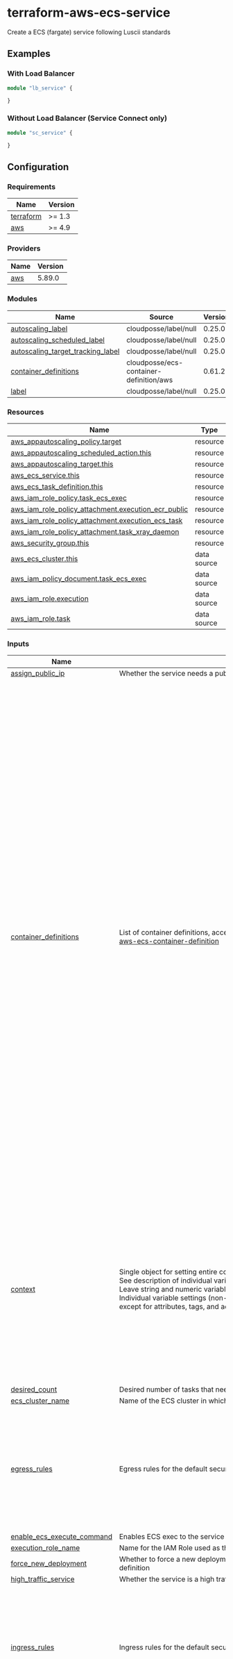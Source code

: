 # terraform-aws-ecs-service
Create a ECS (fargate) service following Luscii standards

## Examples

### With Load Balancer
```terraform
module "lb_service" {

}
```

### Without Load Balancer (Service Connect only)

```terraform
module "sc_service" {

}
```

## Configuration
<!-- BEGIN_TF_DOCS -->
### Requirements

| Name | Version |
|------|---------|
| <a name="requirement_terraform"></a> [terraform](#requirement\_terraform) | >= 1.3 |
| <a name="requirement_aws"></a> [aws](#requirement\_aws) | >= 4.9 |

### Providers

| Name | Version |
|------|---------|
| <a name="provider_aws"></a> [aws](#provider\_aws) | 5.89.0 |

### Modules

| Name | Source | Version |
|------|--------|---------|
| <a name="module_autoscaling_label"></a> [autoscaling\_label](#module\_autoscaling\_label) | cloudposse/label/null | 0.25.0 |
| <a name="module_autoscaling_scheduled_label"></a> [autoscaling\_scheduled\_label](#module\_autoscaling\_scheduled\_label) | cloudposse/label/null | 0.25.0 |
| <a name="module_autoscaling_target_tracking_label"></a> [autoscaling\_target\_tracking\_label](#module\_autoscaling\_target\_tracking\_label) | cloudposse/label/null | 0.25.0 |
| <a name="module_container_definitions"></a> [container\_definitions](#module\_container\_definitions) | cloudposse/ecs-container-definition/aws | 0.61.2 |
| <a name="module_label"></a> [label](#module\_label) | cloudposse/label/null | 0.25.0 |

### Resources

| Name | Type |
|------|------|
| [aws_appautoscaling_policy.target](https://registry.terraform.io/providers/hashicorp/aws/latest/docs/resources/appautoscaling_policy) | resource |
| [aws_appautoscaling_scheduled_action.this](https://registry.terraform.io/providers/hashicorp/aws/latest/docs/resources/appautoscaling_scheduled_action) | resource |
| [aws_appautoscaling_target.this](https://registry.terraform.io/providers/hashicorp/aws/latest/docs/resources/appautoscaling_target) | resource |
| [aws_ecs_service.this](https://registry.terraform.io/providers/hashicorp/aws/latest/docs/resources/ecs_service) | resource |
| [aws_ecs_task_definition.this](https://registry.terraform.io/providers/hashicorp/aws/latest/docs/resources/ecs_task_definition) | resource |
| [aws_iam_role_policy.task_ecs_exec](https://registry.terraform.io/providers/hashicorp/aws/latest/docs/resources/iam_role_policy) | resource |
| [aws_iam_role_policy_attachment.execution_ecr_public](https://registry.terraform.io/providers/hashicorp/aws/latest/docs/resources/iam_role_policy_attachment) | resource |
| [aws_iam_role_policy_attachment.execution_ecs_task](https://registry.terraform.io/providers/hashicorp/aws/latest/docs/resources/iam_role_policy_attachment) | resource |
| [aws_iam_role_policy_attachment.task_xray_daemon](https://registry.terraform.io/providers/hashicorp/aws/latest/docs/resources/iam_role_policy_attachment) | resource |
| [aws_security_group.this](https://registry.terraform.io/providers/hashicorp/aws/latest/docs/resources/security_group) | resource |
| [aws_ecs_cluster.this](https://registry.terraform.io/providers/hashicorp/aws/latest/docs/data-sources/ecs_cluster) | data source |
| [aws_iam_policy_document.task_ecs_exec](https://registry.terraform.io/providers/hashicorp/aws/latest/docs/data-sources/iam_policy_document) | data source |
| [aws_iam_role.execution](https://registry.terraform.io/providers/hashicorp/aws/latest/docs/data-sources/iam_role) | data source |
| [aws_iam_role.task](https://registry.terraform.io/providers/hashicorp/aws/latest/docs/data-sources/iam_role) | data source |

### Inputs

| Name | Description | Type | Default | Required |
|------|-------------|------|---------|:--------:|
| <a name="input_assign_public_ip"></a> [assign\_public\_ip](#input\_assign\_public\_ip) | Whether the service needs a public ip | `bool` | `false` | no |
| <a name="input_container_definitions"></a> [container\_definitions](#input\_container\_definitions) | List of container definitions, accepts the output of the module https://github.com/cloudposse/terraform-aws-ecs-container-definition | <pre>list(object({<br/>    name  = string<br/>    image = string<br/><br/>    cpu                = optional(number)<br/>    memory             = optional(number)<br/>    memory_reservation = optional(number)<br/><br/>    depends_on = optional(list(object({<br/>      condition     = string<br/>      containerName = string<br/>      }))<br/>    )<br/>    essential = optional(bool, true)<br/><br/>    port_mappings = optional(list(object({<br/>      containerPort = number<br/>      protocol      = optional(string, "tcp")<br/>      name          = optional(string)<br/>    })))<br/><br/>    healthcheck = optional(object({<br/>      command     = list(string)<br/>      interval    = optional(number)<br/>      retries     = optional(number)<br/>      startPeriod = optional(number)<br/>      timeout     = optional(number)<br/>    }))<br/>    entrypoint        = optional(list(string))<br/>    command           = optional(list(string))<br/>    working_directory = optional(string)<br/>    environment = optional(list(object({<br/>      name  = string<br/>      value = string<br/>    })))<br/>    secrets = optional(list(object({<br/>      name      = string<br/>      valueFrom = string<br/>    })))<br/>    log_configuration = optional(object({<br/>      logDriver = string<br/>      options   = optional(map(string))<br/>      secretOptions = optional(list(object({<br/>        name      = string<br/>        valueFrom = string<br/>      })))<br/>    }))<br/>    ulimits = optional(list(object({<br/>      hardLimit = number<br/>      name      = string<br/>      softLimit = number<br/>    })))<br/>    user          = optional(string)<br/>    start_timeout = optional(number)<br/>    stop_timeout  = optional(number)<br/>  }))</pre> | n/a | yes |
| <a name="input_context"></a> [context](#input\_context) | Single object for setting entire context at once.<br/>See description of individual variables for details.<br/>Leave string and numeric variables as `null` to use default value.<br/>Individual variable settings (non-null) override settings in context object,<br/>except for attributes, tags, and additional\_tag\_map, which are merged. | `any` | <pre>{<br/>  "additional_tag_map": {},<br/>  "attributes": [],<br/>  "delimiter": null,<br/>  "descriptor_formats": {},<br/>  "enabled": true,<br/>  "environment": null,<br/>  "id_length_limit": null,<br/>  "label_key_case": null,<br/>  "label_order": [],<br/>  "label_value_case": null,<br/>  "labels_as_tags": [<br/>    "unset"<br/>  ],<br/>  "name": null,<br/>  "namespace": null,<br/>  "regex_replace_chars": null,<br/>  "stage": null,<br/>  "tags": {},<br/>  "tenant": null<br/>}</pre> | no |
| <a name="input_desired_count"></a> [desired\_count](#input\_desired\_count) | Desired number of tasks that need to be running for the service | `number` | `1` | no |
| <a name="input_ecs_cluster_name"></a> [ecs\_cluster\_name](#input\_ecs\_cluster\_name) | Name of the ECS cluster in which the service is deployed | `string` | n/a | yes |
| <a name="input_egress_rules"></a> [egress\_rules](#input\_egress\_rules) | Egress rules for the default security group for the service | <pre>list(object({<br/>    description = string<br/>    from_port   = number<br/>    to_port     = number<br/>    protocol    = optional(string, "-1")<br/><br/>    cidr_blocks      = optional(list(string))<br/>    ipv6_cidr_blocks = optional(list(string))<br/>    prefix_list_ids  = optional(list(string))<br/>    security_groups  = optional(list(string))<br/>    self             = optional(bool)<br/>  }))</pre> | `[]` | no |
| <a name="input_enable_ecs_execute_command"></a> [enable\_ecs\_execute\_command](#input\_enable\_ecs\_execute\_command) | Enables ECS exec to the service and attaches required IAM policy to task role | `bool` | `false` | no |
| <a name="input_execution_role_name"></a> [execution\_role\_name](#input\_execution\_role\_name) | Name for the IAM Role used as the execution role | `string` | n/a | yes |
| <a name="input_force_new_deployment"></a> [force\_new\_deployment](#input\_force\_new\_deployment) | Whether to force a new deployment of the service. This can be used to update the service with a new task definition | `bool` | `false` | no |
| <a name="input_high_traffic_service"></a> [high\_traffic\_service](#input\_high\_traffic\_service) | Whether the service is a high traffic service: >500 requests/second | `bool` | `false` | no |
| <a name="input_ingress_rules"></a> [ingress\_rules](#input\_ingress\_rules) | Ingress rules for the default security group for the service | <pre>list(object({<br/>    description = string<br/>    from_port   = number<br/>    to_port     = number<br/>    protocol    = optional(string, "-1")<br/><br/>    cidr_blocks      = optional(list(string))<br/>    ipv6_cidr_blocks = optional(list(string))<br/>    prefix_list_ids  = optional(list(string))<br/>    security_groups  = optional(list(string))<br/>    self             = optional(bool)<br/>  }))</pre> | `[]` | no |
| <a name="input_load_balancers"></a> [load\_balancers](#input\_load\_balancers) | List of load balancers to attach to the service | <pre>list(object({<br/>    target_group_arn = string<br/>    container_name   = string<br/>    container_port   = number<br/>  }))</pre> | `[]` | no |
| <a name="input_name"></a> [name](#input\_name) | Name of the ECS service | `string` | n/a | yes |
| <a name="input_platform_version"></a> [platform\_version](#input\_platform\_version) | Platform version for the ECS service | `string` | `"LATEST"` | no |
| <a name="input_scaling"></a> [scaling](#input\_scaling) | Scaling configuration for the service. Enables scaling | <pre>object({<br/>    min_capacity = number<br/>    max_capacity = number<br/>  })</pre> | `null` | no |
| <a name="input_scaling_scheduled"></a> [scaling\_scheduled](#input\_scaling\_scheduled) | Scheduled scaling policies for the service. Enables Scheduled scaling | <pre>map(object({<br/>    schedule     = string<br/>    timezone     = string<br/>    min_capacity = number<br/>    max_capacity = number<br/>  }))</pre> | `null` | no |
| <a name="input_scaling_target"></a> [scaling\_target](#input\_scaling\_target) | Target tracking scaling policies for the service. Enables Target tracking scaling. Predefined metric type must be one of ECSServiceAverageCPUUtilization, ALBRequestCountPerTarget or ECSServiceAverageMemoryUtilization - https://docs.aws.amazon.com/autoscaling/application/APIReference/API_PredefinedMetricSpecification.html | <pre>map(object({<br/>    predefined_metric_type = string<br/>    resource_label         = optional(string)<br/>    target_value           = number<br/>    scale_in_cooldown      = optional(number, 300)<br/>    scale_out_cooldown     = optional(number, 300)<br/>  }))</pre> | `null` | no |
| <a name="input_security_group_ids"></a> [security\_group\_ids](#input\_security\_group\_ids) | List of additional security groups to attach to the service | `list(string)` | `[]` | no |
| <a name="input_service_connect_configuration"></a> [service\_connect\_configuration](#input\_service\_connect\_configuration) | Service discovery configuration for the service | <pre>object({<br/>    namespace      = string<br/>    discovery_name = string<br/>    port_name      = string<br/>    client_alias = object({<br/>      dns_name = string<br/>      port     = number<br/>    })<br/>    cloudwatch = optional(object({<br/>      log_group = string<br/>      region    = string<br/>    }))<br/>  })</pre> | n/a | yes |
| <a name="input_subnets"></a> [subnets](#input\_subnets) | List of Subnet ids in which the Service runs | `list(string)` | n/a | yes |
| <a name="input_task_cpu"></a> [task\_cpu](#input\_task\_cpu) | value in cpu units for the task | `number` | n/a | yes |
| <a name="input_task_memory"></a> [task\_memory](#input\_task\_memory) | value in MiB for the task | `number` | n/a | yes |
| <a name="input_task_role_name"></a> [task\_role\_name](#input\_task\_role\_name) | Name for the IAM Role used as the task role | `string` | n/a | yes |
| <a name="input_vpc_id"></a> [vpc\_id](#input\_vpc\_id) | ID of the VPC in which the service is deployed | `string` | n/a | yes |

### Outputs

| Name | Description |
|------|-------------|
| <a name="output_cluster_arn"></a> [cluster\_arn](#output\_cluster\_arn) | The ARN of the ECS cluster |
| <a name="output_cluster_name"></a> [cluster\_name](#output\_cluster\_name) | The name of the ECS cluster |
| <a name="output_label_context"></a> [label\_context](#output\_label\_context) | Context of the label for subsequent use |
| <a name="output_scaling_target"></a> [scaling\_target](#output\_scaling\_target) | The autoscaling target resource - https://registry.terraform.io/providers/hashicorp/aws/latest/docs/resources/appautoscaling_target |
| <a name="output_security_group_arn"></a> [security\_group\_arn](#output\_security\_group\_arn) | The ARN of the security group |
| <a name="output_security_group_id"></a> [security\_group\_id](#output\_security\_group\_id) | The ID of the security group |
| <a name="output_service_arn"></a> [service\_arn](#output\_service\_arn) | The ARN of the service |
| <a name="output_service_discovery_client_aliases"></a> [service\_discovery\_client\_aliases](#output\_service\_discovery\_client\_aliases) | The service discovery client aliases for the service |
| <a name="output_service_discovery_internal_url"></a> [service\_discovery\_internal\_url](#output\_service\_discovery\_internal\_url) | Base URL for the service internally |
| <a name="output_service_discovery_name"></a> [service\_discovery\_name](#output\_service\_discovery\_name) | The service discovery name for the service |
| <a name="output_service_id"></a> [service\_id](#output\_service\_id) | The ID of the service |
| <a name="output_service_name"></a> [service\_name](#output\_service\_name) | The name of the service |
| <a name="output_task_definition_arn"></a> [task\_definition\_arn](#output\_task\_definition\_arn) | The ARN of the task definition |
| <a name="output_task_definition_family"></a> [task\_definition\_family](#output\_task\_definition\_family) | The family of the task definition |
| <a name="output_task_definition_id"></a> [task\_definition\_id](#output\_task\_definition\_id) | The ID of the task definition |
<!-- END_TF_DOCS -->
